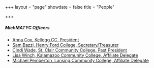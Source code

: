 +++
layout = "page"
showdate = false
title = "People"

+++
##### MichMATYC Officers  

* [Anna Cox, Kellogg CC, President](mailto:coxa@kellogg.edu)
* [Sam Bazzi, Henry Ford College, Secretary/Treasurer](mailto:sbazzi@hfcc.edu)
* [Cindi Wade, St. Clair Community College, Past President](mailto:cwade@sc4.edu)
* [Lisa Winch, Kalamazoo Community College, Affiliate Delegate](mailto:lwinch@kvcc.edu)
* [Michael Pemberton, Lansing Community College, Affiliate Delegate](mailto:pembertm@lcc.edu)

  